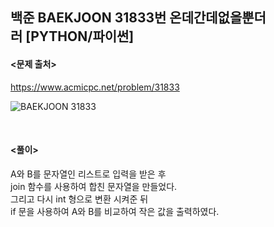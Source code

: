 ## 백준 BAEKJOON 31833번 온데간데없을뿐더러 [PYTHON/파이썬]

#### <문제 출처><br>
https://www.acmicpc.net/problem/31833

![BAEKJOON 31833](https://blog.kakaocdn.net/dn/dcndkl/btsHBOjc5sk/uZJ0CjyucIUvUbxwpgAca1/img.png)

<br>

#### <풀이><br>

A와 B를 문자열인 리스트로 입력을 받은 후  
join 함수를 사용하여 합친 문자열을 만들었다.  
그리고 다시 int 형으로 변환 시켜준 뒤  
if 문을 사용하여 A와 B를 비교하여 작은 값을 출력하였다.  